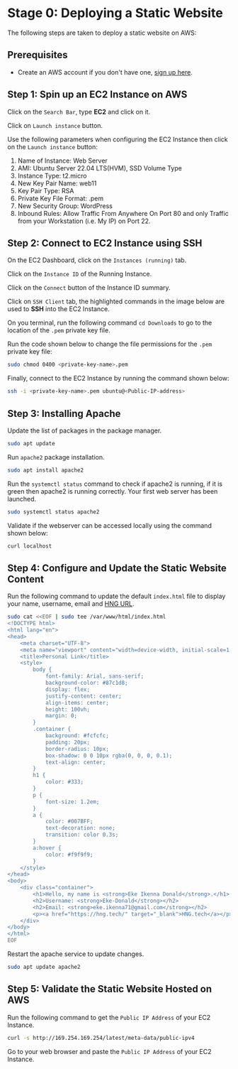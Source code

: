 # Stage 0: Deploying a Static Website

The following steps are taken to deploy a static website on AWS:

## Prerequisites

* Create an AWS account if you don't have one, [sign up here](https://signin.aws.amazon.com/signup?request_type=register).

## Step 1: Spin up an EC2 Instance on AWS

Click on the `Search Bar`, type **EC2** and click on it.


Click on `Launch instance` button.

Use the following parameters when configuring the EC2 Instance then click on the `Launch instance` button:
1. Name of Instance: Web Server
2. AMI: Ubuntu Server 22.04 LTS(HVM), SSD Volume Type
3. Instance Type: t2.micro
4. New Key Pair Name: web11
5. Key Pair Type: RSA
6. Private Key File Format: .pem
7. New Security Group: WordPress
8. Inbound Rules: Allow Traffic From Anywhere On Port 80 and only Traffic from your Workstation (i.e. My IP) on Port 22.

## Step 2: Connect to EC2 Instance using SSH

On the EC2 Dashboard, click on the `Instances (running)` tab.

Click on the `Instance ID` of the Running Instance.

Click on the `Connect` button of the Instance ID summary.

Click on `SSH Client` tab, the highlighted commands in the image below are used to **SSH** into the EC2 Instance.

On you terminal, run the following command `cd Downloads` to go to the location of the `.pem` private key file.

Run the code shown below to change the file permissions for the `.pem` private key file:

```sh
sudo chmod 0400 <private-key-name>.pem
```

Finally, connect to the EC2 Instance by running the command shown below:

```sh
ssh -i <private-key-name>.pem ubuntu@<Public-IP-address>
```

## Step 3: Installing Apache

Update the list of packages in the package manager.

```sh
sudo apt update
```

Run `apache2` package installation.

```sh
sudo apt install apache2
```

Run the `systemctl status` command to check if apache2 is running, if it is green then apache2 is running correctly. Your first web server has been launched.

```sh
sudo systemctl status apache2
```

Validate if the webserver can be accessed locally using the command shown below:

```sh
curl localhost
```

## Step 4: Configure and Update the Static Website Content

Run the following command to update the default `index.html` file to display your name, username, email and [HNG URL](http://hng.tech).

```sh
sudo cat <<EOF | sudo tee /var/www/html/index.html
<!DOCTYPE html>
<html lang="en">
<head>
    <meta charset="UTF-8">
    <meta name="viewport" content="width=device-width, initial-scale=1.0">
    <title>Personal Link</title>
    <style>
        body {
            font-family: Arial, sans-serif;
            background-color: #87c1d8;
            display: flex;
            justify-content: center;
            align-items: center;
            height: 100vh;
            margin: 0;
        }
        .container {
            background: #fcfcfc;
            padding: 20px;
            border-radius: 10px;
            box-shadow: 0 0 10px rgba(0, 0, 0, 0.1);
            text-align: center;
        }
        h1 {
            color: #333;
        }
        p {
            font-size: 1.2em;
        }
        a {
            color: #007BFF;
            text-decoration: none;
            transition: color 0.3s;
        }
        a:hover {
            color: #f9f9f9;
        }
    </style>
</head>
<body>
    <div class="container">
        <h1>Hello, my name is <strong>Eke Ikenna Donald</strong>.</h1>
        <h2>Username: <strong>Eke-Donald</strong></h2>
        <h2>Email: <strong>eke.ikenna71@gmail.com</strong></h2>
        <p><a href="https://hng.tech/" target="_blank">HNG.tech</a></p>
    </div>
</body>
</html>
EOF
```

Restart the apache service to update changes.

```sh
sudo apt update apache2
```

## Step 5: Validate the Static Website Hosted on AWS

Run the following command to get the `Public IP Address` of your EC2 Instance.

```sh
curl -s http://169.254.169.254/latest/meta-data/public-ipv4
```

Go to your web browser and paste the `Public IP Address` of your EC2 Instance.